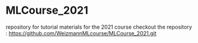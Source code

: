 # MLCourse_2021
repository for tutorial materials for the 2021 course
checkout the repository : https://github.com/WeizmannMLcourse/MLCourse_2021.git
